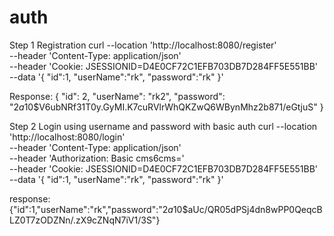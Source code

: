 # auth
Step 1 Registration
curl --location 'http://localhost:8080/register' \
--header 'Content-Type: application/json' \
--header 'Cookie: JSESSIONID=D4E0CF72C1EFB703DB7D284FF5E551BB' \
--data '{
    "id":1,
    "userName":"rk",
    "password":"rk"
}'

Response:
{
    "id": 2,
    "userName": "rk2",
    "password": "$2a$10$V6ubNRf31T0y.GyMI.K7cuRVlrWhQKZwQ6WBynMhz2b871/eGtjuS"
}

Step 2 Login using username and password with basic auth
curl --location 'http://localhost:8080/login' \
--header 'Content-Type: application/json' \
--header 'Authorization: Basic cms6cms=' \
--header 'Cookie: JSESSIONID=D4E0CF72C1EFB703DB7D284FF5E551BB' \
--data '{
    "id":1,
    "userName":"rk",
    "password":"rk"
}'

response: 
{"id":1,"userName":"rk","password":"$2a$10$aUc/QR05dPSj4dn8wPP0QeqcBLZ0T7zODZNn/.zX9cZNqN7iV1/3S"}
